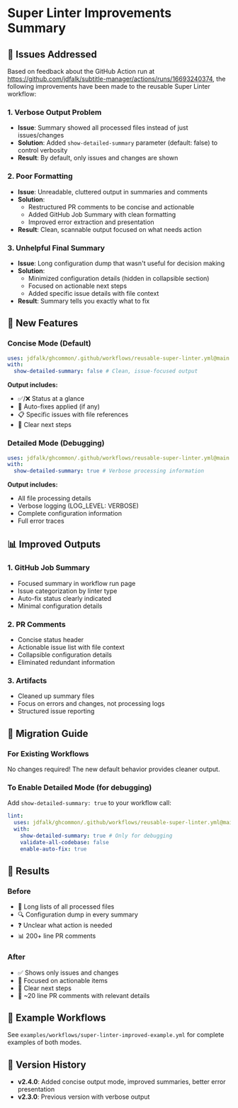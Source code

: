 <!--
file: docs/super-linter-improvements.md
version: 1.0.0
guid: 456e7890-f1a2-3b4c-5d6e-789012345678
-->

# Super Linter Improvements Summary

## 🎯 Issues Addressed

Based on feedback about the GitHub Action run at
<https://github.com/jdfalk/subtitle-manager/actions/runs/16693240374>, the following improvements
have been made to the reusable Super Linter workflow:

### 1. **Verbose Output Problem**

- **Issue**: Summary showed all processed files instead of just issues/changes
- **Solution**: Added `show-detailed-summary` parameter (default: false) to control verbosity
- **Result**: By default, only issues and changes are shown

### 2. **Poor Formatting**

- **Issue**: Unreadable, cluttered output in summaries and comments
- **Solution**:
  - Restructured PR comments to be concise and actionable
  - Added GitHub Job Summary with clean formatting
  - Improved error extraction and presentation
- **Result**: Clean, scannable output focused on what needs action

### 3. **Unhelpful Final Summary**

- **Issue**: Long configuration dump that wasn't useful for decision making
- **Solution**:
  - Minimized configuration details (hidden in collapsible section)
  - Focused on actionable next steps
  - Added specific issue details with file context
- **Result**: Summary tells you exactly what to fix

## 🔧 New Features

### Concise Mode (Default)

```yaml
uses: jdfalk/ghcommon/.github/workflows/reusable-super-linter.yml@main
with:
  show-detailed-summary: false # Clean, issue-focused output
```

**Output includes:**

- ✅/❌ Status at a glance
- 🔧 Auto-fixes applied (if any)
- 📋 Specific issues with file references
- 🔧 Clear next steps

### Detailed Mode (Debugging)

```yaml
uses: jdfalk/ghcommon/.github/workflows/reusable-super-linter.yml@main
with:
  show-detailed-summary: true # Verbose processing information
```

**Output includes:**

- All file processing details
- Verbose logging (LOG_LEVEL: VERBOSE)
- Complete configuration information
- Full error traces

## 📊 Improved Outputs

### 1. GitHub Job Summary

- Focused summary in workflow run page
- Issue categorization by linter type
- Auto-fix status clearly indicated
- Minimal configuration details

### 2. PR Comments

- Concise status header
- Actionable issue list with file context
- Collapsible configuration details
- Eliminated redundant information

### 3. Artifacts

- Cleaned up summary files
- Focus on errors and changes, not processing logs
- Structured issue reporting

## 🔄 Migration Guide

### For Existing Workflows

No changes required! The new default behavior provides cleaner output.

### To Enable Detailed Mode (for debugging)

Add `show-detailed-summary: true` to your workflow call:

```yaml
lint:
  uses: jdfalk/ghcommon/.github/workflows/reusable-super-linter.yml@main
  with:
    show-detailed-summary: true # Only for debugging
    validate-all-codebase: false
    enable-auto-fix: true
```

## 🎯 Results

### Before

- 📄 Long lists of all processed files
- 🔍 Configuration dump in every summary
- ❓ Unclear what action is needed
- 📊 200+ line PR comments

### After

- ✅ Shows only issues and changes
- 🎯 Focused on actionable items
- 📝 Clear next steps
- 📄 ~20 line PR comments with relevant details

## 📁 Example Workflows

See `examples/workflows/super-linter-improved-example.yml` for complete examples of both modes.

## 🚀 Version History

- **v2.4.0**: Added concise output mode, improved summaries, better error presentation
- **v2.3.0**: Previous version with verbose output

